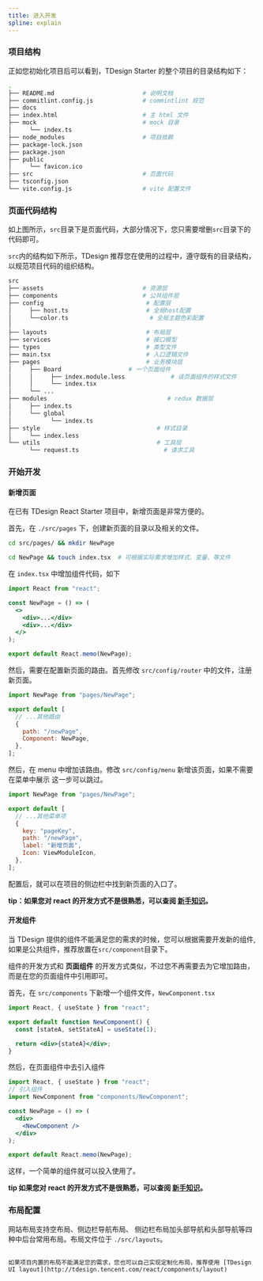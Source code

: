 ```yaml
---
title: 进入开发
spline: explain
---
```


### 项目结构

正如您初始化项目后可以看到，TDesign Starter 的整个项目的目录结构如下：

```bash
.
├── README.md                         # 说明文档
├── commitlint.config.js              # commintlint 规范
├── docs
├── index.html                        # 主 html 文件
├── mock                              # mock 目录
│     └── index.ts
├── node_modules                      # 项目依赖
├── package-lock.json
├── package.json
├── public
│     └── favicon.ico
├── src                               # 页面代码
├── tsconfig.json
└── vite.config.js                    # vite 配置文件
```

### 页面代码结构

如上图所示，`src`目录下是页面代码，大部分情况下，您只需要增删`src`目录下的代码即可。

`src`内的结构如下所示，TDesign 推荐您在使用的过程中，遵守既有的目录结构，以规范项目代码的组织结构。

```bash
src
├── assets                            # 资源层
├── components                        # 公共组件层
├── config                             # 配置层
│     ├── host.ts                      # 全局host配置
│     └──color.ts                       # 全局主题色彩配置
│
├── layouts                            # 布局层
├── services                           # 接口模型
├── types                              # 类型文件
├── main.tsx                           # 入口逻辑文件
├── pages                              # 业务模块层
│     ├── Board                   # 一个页面组件
│     │     ├── index.module.less             # 该页面组件的样式文件
│     │     └── index.tsx
│     └── ...
├── modules                                  # redux 数据层
│     ├── index.ts
│     └── global
│           └── index.ts
├── style                                 # 样式目录
│     └── index.less
└── utils                                 # 工具层
      └── request.ts                        # 请求工具

```

### 开始开发

#### 新增页面

在已有 TDesign React Starter 项目中，新增页面是非常方便的。

首先，在 `./src/pages` 下，创建新页面的目录以及相关的文件。

```bash
cd src/pages/ && mkdir NewPage

cd NewPage && touch index.tsx  # 可根据实际需求增加样式、变量、等文件
```

在 `index.tsx` 中增加组件代码，如下

```jsx
import React from "react";

const NewPage = () => (
  <>
    <div>...</div>
    <div>...</div>
  </>
);

export default React.memo(NewPage);
```

然后，需要在配置新页面的路由。首先修改 `src/config/router` 中的文件，注册新页面。

```js
import NewPage from "pages/NewPage";

export default [
  // ...其他路由
  {
    path: "/newPage",
    Component: NewPage,
  },
];
```

然后，在 menu 中增加该路由。修改 `src/config/menu` 新增该页面，如果不需要在菜单中展示 这一步可以跳过。

```js
import NewPage from "pages/NewPage";

export default [
  // ...其他菜单项
  {
    key: "pageKey",
    path: "/newPage",
    label: "新增页面",
    Icon: ViewModuleIcon,
  },
];
```

配置后，就可以在项目的侧边栏中找到新页面的入口了。

**tip：如果您对 react 的开发方式不是很熟悉，可以查阅 [新手知识](https://zh-hans.react.dev/)。**

#### 开发组件

当 TDesign 提供的组件不能满足您的需求的时候，您可以根据需要开发新的组件, 如果是公共组件，推荐放置在`src/component`目录下。

组件的开发方式和 **页面组件** 的开发方式类似，不过您不再需要去为它增加路由，而是在您的页面组件中引用即可。

首先，在 `src/components` 下新增一个组件文件，`NewComponent.tsx`

```jsx
import React, { useState } from "react";

export default function NewComponent() {
  const [stateA, setStateA] = useState(1);

  return <div>{stateA}</div>;
}
```

然后，在页面组件中去引入组件

```jsx
import React, { useState } from "react";
// 引入组件
import NewComponent from "components/NewComponent";

const NewPage = () => (
  <div>
    <NewComponent />
  </div>
);

export default React.memo(NewPage);
```

这样，一个简单的组件就可以投入使用了。

**tip 如果您对 react 的开发方式不是很熟悉，可以查阅 [新手知识](https://zh-hans.react.dev/)。**

### 布局配置

网站布局支持空布局、侧边栏导航布局、 侧边栏布局加头部导航和头部导航等四种中后台常用布局。布局文件位于 `./src/layouts`。

```

如果项目内置的布局不能满足您的需求，您也可以自己实现定制化布局，推荐使用 [TDesign UI layout](http://tdesign.tencent.com/react/components/layout)
```
